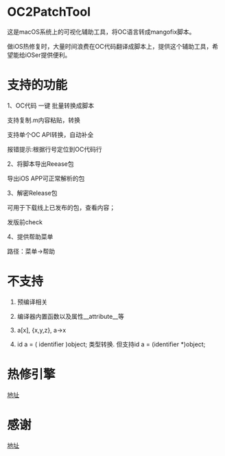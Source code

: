 # OC2PatchTool

这是macOS系统上的可视化辅助工具，将OC语言转成mangofix脚本。

做iOS热修复时，大量时间浪费在OC代码翻译成脚本上，提供这个辅助工具，希望能给iOSer提供便利。

# 支持的功能

1、OC代码 一键 批量转换成脚本

支持复制.m内容粘贴，转换

支持单个OC API转换，自动补全

报错提示:根据行号定位到OC代码行

2、将脚本导出Reease包

导出iOS APP可正常解析的包

3、解密Release包

可用于下载线上已发布的包，查看内容；

发版前check

4、提供帮助菜单

路径：菜单->帮助


# 不支持

1. 预编译相关

2. 编译器内置函数以及属性__attribute__等

3. a[x], {x,y,z}, a->x

4. id a = ( identifier )object; 类型转换. 但支持id a = (identifier *)object;

# 热修引擎

[地址](https://github.com/YPLiang19/Mango)

# 感谢

[地址](https://github.com/SilverFruity/oc2mango)


